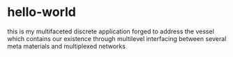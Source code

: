 # hello-world
this is my multifaceted discrete application forged to address the vessel which contains our existence through multilevel interfacing between several meta materials and multiplexed networks
